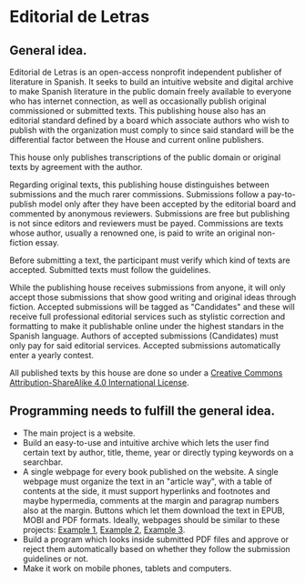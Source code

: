 # Editorial de Letras

## General idea.

Editorial de Letras is an open-access nonprofit independent publisher of literature in Spanish. It seeks to build an intuitive website and digital archive to make Spanish literature in the public domain freely available to everyone who has internet connection, as well as occasionally publish original commissioned or submitted texts. This publishing house also has an editorial standard defined by a board which associate authors who wish to publish with the organization must comply to since said standard will be the differential factor between the House and current online publishers.

This house only publishes transcriptions of the public domain or original texts by agreement with the author.
 
Regarding original texts, this publishing house distinguishes between submissions and the much rarer commissions. Submissions follow a pay-to-publish model only after they have been accepted by the editorial board and commented by anonymous reviewers. Submissions are free but publishing is not since editors and reviewers must be payed. Commissions are texts whose author, usually a renowned one, is paid to write an original non-fiction essay.

Before submitting a text, the participant must verify which kind of texts are accepted. Submitted texts must follow the guidelines.

While the publishing house receives submissions from anyone, it will only accept those submissions that show good writing and original ideas through fiction. Accepted submissions will be tagged as "Candidates" and these will receive full professional editorial services such as stylistic correction and formatting to make it publishable online under the highest standars in the Spanish language. Authors of accepted submissions (Candidates) must only pay for said editorial services. Accepted submissions automatically enter a yearly contest.

All published texts by this house are done so under a [Creative Commons Attribution-ShareAlike 4.0 International License](https://creativecommons.org/licenses/by-sa/4.0/).

## Programming needs to fulfill the general idea.

- The main project is a website.
- Build an easy-to-use and intuitive archive which lets the user find certain text by author, title, theme, year or directly typing keywords on a searchbar.
- A single webpage for every book published on the website. A single webpage must organize the text in an "article way", with a table of contents at the side, it must support hyperlinks and footnotes and maybe hypermedia, comments at the margin and paragrap numbers also at the margin. Buttons which let them download the text in EPUB, MOBI and PDF formats. Ideally, webpages should be similar to these projects: [Example 1](https://practicaltypography.com/), [Example 2](https://chs.harvard.edu/chapter/acknowledgments-6/), [Example 3](https://www.core-econ.org/the-economy/book/text/01.html).
- Build a program which looks inside submitted PDF files and approve or reject them automatically based on whether they follow the submission guidelines or not.
- Make it work on mobile phones, tablets and computers.
